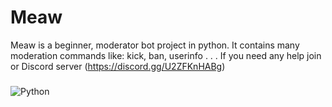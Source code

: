 # Meaw
Meaw is a beginner, moderator bot project in python. 
It contains many moderation commands like: kick, ban, userinfo . . . 
If you need any help join or Discord server (https://discord.gg/U2ZFKnHABg)
###
![Python](https://img.shields.io/badge/python-3670A0?style=for-the-badge&logo=python&logoColor=ffdd54)

